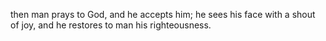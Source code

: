 then man prays to God, and he accepts him; he sees his face with a shout of joy, and he restores to man his righteousness.
